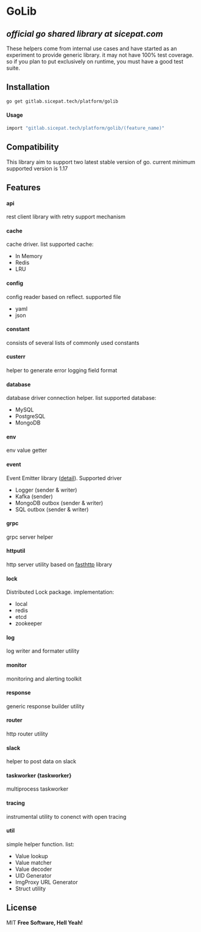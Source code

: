 # GoLib

## _official go shared library at sicepat.com_

These helpers come from internal use cases and have started as an experiment to provide generic library.
it may not have 100% test coverage. so if you plan to put exclusively on runtime, you must have a good test suite.

## Installation

```sh
go get gitlab.sicepat.tech/platform/golib
```

#### Usage

```sh
import "gitlab.sicepat.tech/platform/golib/(feature_name)"
```

## Compatibility

This library aim to support two latest stable version of go. current minimum supported version is 1.17

## Features

#### api

rest client library with retry support mechanism

#### cache

cache driver. list supported cache:

- In Memory
- Redis
- LRU

#### config

config reader based on reflect. supported file

- yaml
- json

#### constant

consists of several lists of commonly used constants

#### custerr

helper to generate error logging field format

#### database

database driver connection helper. list supported database:

- MySQL
- PostgreSQL
- MongoDB

#### env

env value getter

#### event

Event Emitter library ([detail](https://gitlab.sicepat.tech/platform/golib/-/blob/master/event/README.md)). Supported driver

- Logger (sender & writer)
- Kafka (sender)
- MongoDB outbox (sender & writer)
- SQL outbox (sender & writer)

#### grpc

grpc server helper

#### httputil

http server utility based on [fasthttp](https://github.com/valyala/fasthttp) library

#### lock

Distributed Lock package. implementation:

- local
- redis
- etcd
- zookeeper

#### log

log writer and formater utility

#### monitor

monitoring and alerting toolkit

#### response

generic response builder utility

#### router

http router utility

#### slack

helper to post data on slack

#### taskworker {taskworker}

multiprocess taskworker

#### tracing

instrumental utility to conenct with open tracing

#### util

simple helper function. list:

- Value lookup
- Value matcher
- Value decoder
- UID Generator
- ImgProxy URL Generator
- Struct utility

## License

MIT
**Free Software, Hell Yeah!**
